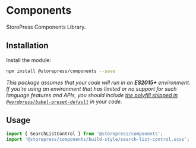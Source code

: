 # Components

StorePress Components Library.

## Installation

Install the module:

```bash
npm install @storepress/components --save
```

_This package assumes that your code will run in an **ES2015+** environment. If you're using an environment that has limited or no support for such language features and APIs, you should include [the polyfill shipped in `@wordpress/babel-preset-default`](https://github.com/WordPress/gutenberg/tree/HEAD/packages/babel-preset-default#polyfill) in your code._

## Usage

```jsx
import { SearchListControl } from '@storepress/components';
import '@storepress/components/build-style/search-list-control.scss';
```